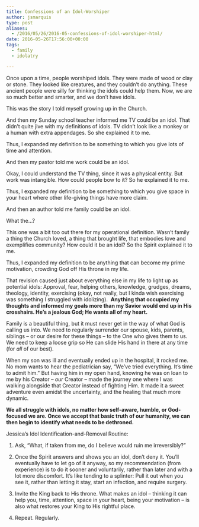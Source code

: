```yaml
---
title: Confessions of an Idol-Worshiper
author: jsmarquis
type: post
aliases:
  - /2016/05/26/2016-05-confessions-of-idol-worshiper-html/
date: 2016-05-26T17:56:00+00:00
tags:
  - family
  - idolatry

---
```

Once upon a time, people worshiped idols. They were made of wood or clay or stone. They looked like creatures, and they couldn&#8217;t do anything. These ancient people were silly for thinking the idols could help them. Now, we are so much better and smarter, and we don&#8217;t have idols.

This was the story I told myself growing up in the Church.
  
And then my Sunday school teacher informed me TV could be an idol. That didn&#8217;t quite jive with my definitions of idols. TV didn&#8217;t look like a monkey or a human with extra appendages. So she explained it to me. 
  
Thus, I expanded my definition to be something to which you give lots of time and attention.

And then my pastor told me work could be an idol.
  
Okay, I could understand the TV thing, since it was a physical entity. But work was intangible. How could people bow to it? So he explained it to me.
  
Thus, I expanded my definition to be something to which you give space in your heart where other life-giving things have more claim.

And then an author told me family could be an idol.
  
What the&#8230;?
  
This one was a bit too out there for my operational definition. Wasn&#8217;t family a thing the Church loved, a thing that brought life, that embodies love and exemplifies community? How could it be an idol? So the Spirit explained it to me.
  
Thus, I expanded my definition to be anything that can become my prime motivation, crowding God off His throne in my life.

That revision caused just about everything else in my life to light up as potential idols: Approval, fear, helping others, knowledge, grudges, dreams, theology, identity, exercising (okay, not really, but I kinda wish exercising was something I struggled with idolizing).&nbsp; **Anything that occupied my thoughts and informed my goals more than my Savior would end up in His crosshairs. He&#8217;s a jealous God; He wants all of my heart.**

Family is a beautiful thing, but it must never get in the way of what God is calling us into. We need to regularly surrender our spouse, kids, parents, siblings &#8211; or our desire for these things &#8211; to the One who gives them to us. We need to keep a loose grip so He can slide His hand in there at any time (for _all_ of our best).

When my son was ill and eventually ended up in the hospital, it rocked me. No mom wants to hear the pediatrician say, &#8220;We&#8217;ve tried everything. It&#8217;s time to admit him.&#8221; But having him in my open hand, knowing he was on loan to me by his Creator &#8211; _our_ Creator &#8211; made the journey one where I was walking alongside that Creator instead of fighting Him. It made it a sweet adventure even amidst the uncertainty, and the healing that much more dynamic.

**We all struggle with idols, no matter how self-aware, humble, or God-focused we are. Once we accept that basic truth of our humanity, we can then begin to identify what needs to be dethroned.&nbsp;**

Jessica&#8217;s Idol Identification-and-Removal Routine:

1. Ask, &#8220;What, if taken from me, do I believe would ruin me irreversibly?&#8221;

2. Once the Spirit answers and shows you an idol, don&#8217;t deny it. You&#8217;ll eventually have to let go of it anyway, so my recommendation (from experience) is to do it sooner and voluntarily, rather than later and with a lot more discomfort. It&#8217;s like tending to a splinter: Pull it out when you see it, rather than letting it stay, start an infection, and require surgery.

3. Invite the King back to His throne. What makes an idol &#8211; thinking it can help you, time, attention, space in your heart, being your motivation &#8211; is also what restores your King to His rightful place. 

4. Repeat. Regularly.